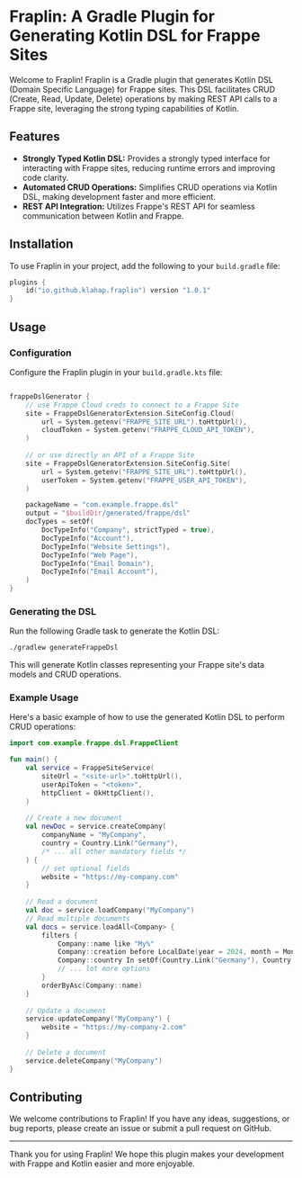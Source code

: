 # Fraplin: A Gradle Plugin for Generating Kotlin DSL for Frappe Sites

Welcome to Fraplin! Fraplin is a Gradle plugin that generates Kotlin DSL (Domain Specific Language) for Frappe sites. This DSL facilitates CRUD (Create, Read, Update, Delete) operations by making REST API calls to a Frappe site, leveraging the strong typing capabilities of Kotlin.

## Features

- **Strongly Typed Kotlin DSL:** Provides a strongly typed interface for interacting with Frappe sites, reducing runtime errors and improving code clarity.
- **Automated CRUD Operations:** Simplifies CRUD operations via Kotlin DSL, making development faster and more efficient.
- **REST API Integration:** Utilizes Frappe's REST API for seamless communication between Kotlin and Frappe.

## Installation

To use Fraplin in your project, add the following to your `build.gradle` file:

```kotlin
plugins {
    id("io.github.klahap.fraplin") version "1.0.1"
}
```

## Usage

### Configuration

Configure the Fraplin plugin in your `build.gradle.kts` file:

```kotlin

frappeDslGenerator {
    // use Frappe Cloud creds to connect to a Frappe Site
    site = FrappeDslGeneratorExtension.SiteConfig.Cloud(
        url = System.getenv("FRAPPE_SITE_URL").toHttpUrl(),
        cloudToken = System.getenv("FRAPPE_CLOUD_API_TOKEN"),
    )
    
    // or use directly an API of a Frappe Site
    site = FrappeDslGeneratorExtension.SiteConfig.Site(
        url = System.getenv("FRAPPE_SITE_URL").toHttpUrl(),
        userToken = System.getenv("FRAPPE_USER_API_TOKEN"),
    )

    packageName = "com.example.frappe.dsl"
    output = "$buildDir/generated/frappe/dsl"
    docTypes = setOf(
        DocTypeInfo("Company", strictTyped = true),
        DocTypeInfo("Account"),
        DocTypeInfo("Website Settings"),
        DocTypeInfo("Web Page"),
        DocTypeInfo("Email Domain"),
        DocTypeInfo("Email Account"),
    )
}
```

### Generating the DSL

Run the following Gradle task to generate the Kotlin DSL:

```bash
./gradlew generateFrappeDsl
```

This will generate Kotlin classes representing your Frappe site's data models and CRUD operations.

### Example Usage

Here's a basic example of how to use the generated Kotlin DSL to perform CRUD operations:

```kotlin
import com.example.frappe.dsl.FrappeClient

fun main() {
    val service = FrappeSiteService(
        siteUrl = "<site-url>".toHttpUrl(),
        userApiToken = "<token>",
        httpClient = OkHttpClient(),
    )
    
    // Create a new document
    val newDoc = service.createCompany(
        companyName = "MyCompany",
        country = Country.Link("Germany"),
        /* ... all other mandatory fields */
    ) {
        // set optional fields 
        website = "https://my-company.com"
    }
    
    // Read a document
    val doc = service.loadCompany("MyCompany")
    // Read multiple documents
    val docs = service.loadAll<Company> {
        filters {
            Company::name like "My%"
            Company::creation before LocalDate(year = 2024, month = Month.JUNE, dayOfMonth = 5).atTime(hour = 0, minute = 0)
            Company::country In setOf(Country.Link("Germany"), Country.Link("Switzerland"))
            // ... lot more options
        }
        orderByAsc(Company::name)
    }
    
    // Update a document
    service.updateCompany("MyCompany") {
        website = "https://my-company-2.com"
    }
    
    // Delete a document
    service.deleteCompany("MyCompany")
}
```

## Contributing

We welcome contributions to Fraplin! If you have any ideas, suggestions, or bug reports, please create an issue or submit a pull request on GitHub.

---

Thank you for using Fraplin! We hope this plugin makes your development with Frappe and Kotlin easier and more enjoyable.